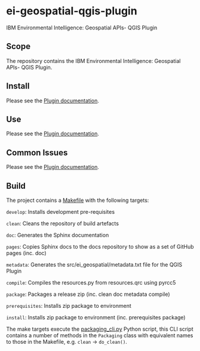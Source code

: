 # ei-geospatial-qgis-plugin
IBM Environmental Intelligence: Geospatial APIs- QGIS Plugin

## Scope

The repository contains the IBM Environmental Intelligence: Geospatial APIs- QGIS Plugin.

## Install

Please see the [Plugin documentation](https://ibm.github.io/ei-geospatial-qgis-plugin/).

## Use 

Please see the [Plugin documentation](https://ibm.github.io/ei-geospatial-qgis-plugin/).

## Common Issues 

Please see the [Plugin documentation](https://ibm.github.io/ei-geospatial-qgis-plugin/).

## Build

The project contains a [Makefile](Makefile) with the following targets:

`develop`: Installs development pre-requisites

`clean`: Cleans the repository of build artefacts

`doc`: Generates the Sphinx documentation

`pages`: Copies Sphinx docs to the docs repository to show as a set of GitHub pages (inc. doc)

`metadata`: Generates the src/ei_geospatial/metadata.txt file for the QGIS Plugin

`compile`: Compiles the resources.py from resources.qrc using pyrcc5

`package`: Packages a release zip (inc. clean doc metadata compile)

`prerequisites`: Installs zip package to environment

`install`: Installs zip package to environment (inc. prerequisites package)

The make targets execute the [packaging_cli.py](packaging_cli.py) Python script, this CLI script contains a number of methods in the `Packaging` class with equivalent names to those in the Makefile, e.g. `clean` -> `do_clean()`.
